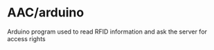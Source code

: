 AAC/arduino
===

Arduino program used to read RFID information and ask the server for access rights

